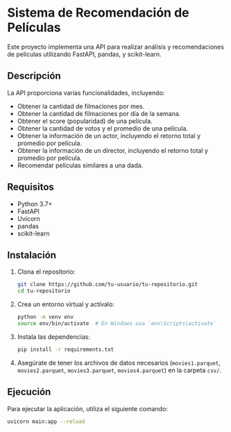 # Sistema de Recomendación de Películas

Este proyecto implementa una API para realizar análisis y recomendaciones de películas utilizando FastAPI, pandas, y scikit-learn.

## Descripción

La API proporciona varias funcionalidades, incluyendo:
- Obtener la cantidad de filmaciones por mes.
- Obtener la cantidad de filmaciones por día de la semana.
- Obtener el score (popularidad) de una película.
- Obtener la cantidad de votos y el promedio de una película.
- Obtener la información de un actor, incluyendo el retorno total y promedio por película.
- Obtener la información de un director, incluyendo el retorno total y promedio por película.
- Recomendar películas similares a una dada.



## Requisitos

- Python 3.7+
- FastAPI
- Uvicorn
- pandas
- scikit-learn

## Instalación

1. Clona el repositorio:
    ```bash
    git clone https://github.com/tu-usuario/tu-repositorio.git
    cd tu-repositorio
    ```

2. Crea un entorno virtual y actívalo:
    ```bash
    python -m venv env
    source env/bin/activate  # En Windows usa `env\Scripts\activate`
    ```

3. Instala las dependencias:
    ```bash
    pip install -r requirements.txt
    ```

4. Asegúrate de tener los archivos de datos necesarios (`movies1.parquet`, `movies2.parquet`, `movies3.parquet`, `movies4.parquet`) en la carpeta `csv/`.

## Ejecución

Para ejecutar la aplicación, utiliza el siguiente comando:
```bash
uvicorn main:app --reload
